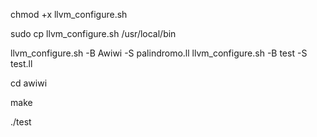 chmod +x llvm_configure.sh

sudo cp llvm_configure.sh /usr/local/bin

llvm_configure.sh -B Awiwi -S palindromo.ll
llvm_configure.sh -B test -S test.ll

cd awiwi

make

./test

